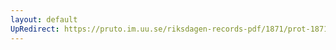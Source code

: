 ```yaml
---
layout: default
UpRedirect: https://pruto.im.uu.se/riksdagen-records-pdf/1871/prot-1871-urtima-ak--1002/prot-1871-urtima-ak--1002_016.pdf
---
```

